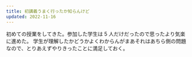 ```yaml
---
title: 初講義うまく行ったか知らんけど
updated: 2022-11-16
---
```


初めての授業をしてきた。参加した学生は 5 人だけだったので思ったより気楽に進めた。
学生が理解したかどうかよくわからんがまあそれはあちら側の問題なので、とりあえずやりきったことに満足しておく。
